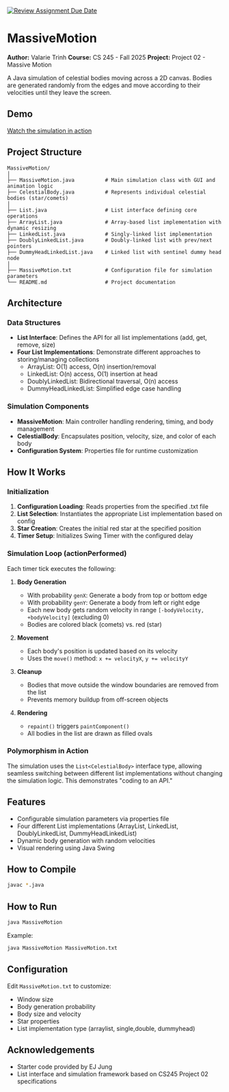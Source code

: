 [![Review Assignment Due Date](https://classroom.github.com/assets/deadline-readme-button-22041afd0340ce965d47ae6ef1cefeee28c7c493a6346c4f15d667ab976d596c.svg)](https://classroom.github.com/a/J_c8sizy)

# MassiveMotion
**Author:** Valarie Trinh
**Course:** CS 245 - Fall 2025
**Project:** Project 02 - Massive Motion

A Java simulation of celestial bodies moving across a 2D canvas. Bodies are generated randomly from the edges and move according to their velocities until they leave the screen.

## Demo
[Watch the simulation in action](https://github.com/user-attachments/assets/1eef884d-1c3d-47c7-b3bf-df5897129ace)

## Project Structure
```
MassiveMotion/
│
├── MassiveMotion.java          # Main simulation class with GUI and animation logic
├── CelestialBody.java          # Represents individual celestial bodies (star/comets)
│
├── List.java                   # List interface defining core operations
├── ArrayList.java              # Array-based list implementation with dynamic resizing
├── LinkedList.java             # Singly-linked list implementation
├── DoublyLinkedList.java       # Doubly-linked list with prev/next pointers
├── DummyHeadLinkedList.java    # Linked list with sentinel dummy head node
│
├── MassiveMotion.txt           # Configuration file for simulation parameters
└── README.md                   # Project documentation
```

## Architecture

### Data Structures
- **List Interface**: Defines the API for all list implementations (add, get, remove, size)
- **Four List Implementations**: Demonstrate different approaches to storing/managing collections
  - ArrayList: O(1) access, O(n) insertion/removal
  - LinkedList: O(n) access, O(1) insertion at head
  - DoublyLinkedList: Bidirectional traversal, O(n) access
  - DummyHeadLinkedList: Simplified edge case handling

### Simulation Components
- **MassiveMotion**: Main controller handling rendering, timing, and body management
- **CelestialBody**: Encapsulates position, velocity, size, and color of each body
- **Configuration System**: Properties file for runtime customization

## How It Works

### Initialization
1. **Configuration Loading**: Reads properties from the specified .txt file
2. **List Selection**: Instantiates the appropriate List implementation based on config
3. **Star Creation**: Creates the initial red star at the specified position
4. **Timer Setup**: Initializes Swing Timer with the configured delay

### Simulation Loop (actionPerformed)
Each timer tick executes the following:

1. **Body Generation**
   - With probability `genX`: Generate a body from top or bottom edge
   - With probability `genY`: Generate a body from left or right edge
   - Each new body gets random velocity in range `[-bodyVelocity, +bodyVelocity]` (excluding 0)
   - Bodies are colored black (comets) vs. red (star)

2. **Movement**
   - Each body's position is updated based on its velocity
   - Uses the `move()` method: `x += velocityX`, `y += velocityY`

3. **Cleanup**
   - Bodies that move outside the window boundaries are removed from the list
   - Prevents memory buildup from off-screen objects

4. **Rendering**
   - `repaint()` triggers `paintComponent()`
   - All bodies in the list are drawn as filled ovals

### Polymorphism in Action
The simulation uses the `List<CelestialBody>` interface type, allowing seamless switching between different list implementations without changing the simulation logic. This demonstrates "coding to an API."

## Features
- Configurable simulation parameters via properties file
- Four different List implementations (ArrayList, LinkedList, DoublyLinkedList, DummyHeadLinkedList)
- Dynamic body generation with random velocities
- Visual rendering using Java Swing

## How to Compile
```bash
javac *.java
```

## How to Run
```bash
java MassiveMotion 
```

Example:
```bash
java MassiveMotion MassiveMotion.txt
```

## Configuration
Edit `MassiveMotion.txt` to customize:
- Window size
- Body generation probability
- Body size and velocity
- Star properties
- List implementation type (arraylist, single,double, dummyhead)

## Acknowledgements
- Starter code provided by EJ Jung
- List interface and simulation framework based on CS245 Project 02 specifications
